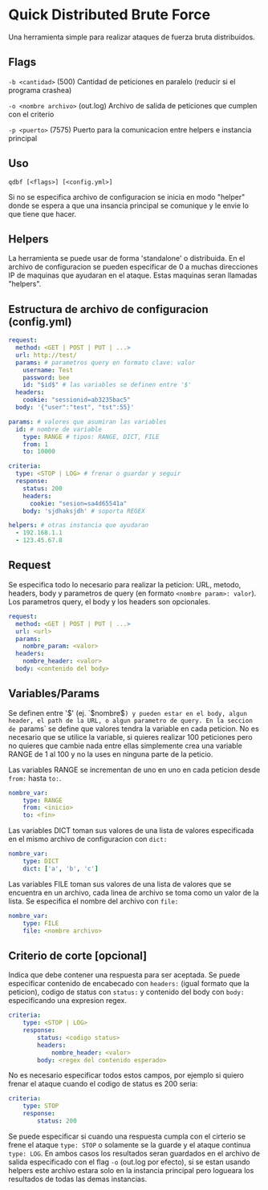 # Quick Distributed Brute Force

Una herramienta simple para realizar ataques de fuerza bruta distribuidos.

## Flags
`-b <cantidad>` (500) Cantidad de peticiones en paralelo (reducir si el programa crashea)

`-o <nombre archivo>` (out.log) Archivo de salida de peticiones que cumplen con el criterio 

`-p <puerto>` (7575) Puerto para la comunicacion entre helpers e instancia principal

## Uso 

`qdbf [<flags>] [<config.yml>]`

Si no se especifica archivo de configuracion se inicia en modo "helper" donde se espera a que una insancia principal se comunique y le envie lo que tiene que hacer.

## Helpers

La herramienta se puede usar de forma 'standalone' o distribuida. En el archivo de configuracion se pueden especificar de 0 a muchas direcciones IP de maquinas que ayudaran en el ataque. Estas maquinas seran llamadas "helpers".

## Estructura de archivo de configuracion (config.yml)

```yaml
request:
  method: <GET | POST | PUT | ...>
  url: http://test/
  params: # parametros query en formato clave: valor
    username: Test
    password: bee
    id: "$id$" # las variables se definen entre '$'
  headers:
    cookie: "sessionid=ab3235bac5"
  body: '{"user":"test", "tst":55}'

params: # valores que asumiran las variables
  id: # nombre de variable
    type: RANGE # tipos: RANGE, DICT, FILE 
    from: 1
    to: 10000

criteria: 
  type: <STOP | LOG> # frenar o guardar y seguir
  response:
    status: 200
    headers:
      cookie: "sesion=sa4d65541a"
    body: 'sjdhaksjdh' # soporta REGEX

helpers: # otras instancia que ayudaran
  - 192.168.1.1
  - 123.45.67.8
```

## Request

Se especifica todo lo necesario para realizar la peticion: URL, metodo, headers, body y parametros de query (en formato `<nombre param>: valor`). Los parametros query, el body y los headers son opcionales.

```yaml
request:
  method: <GET | POST | PUT | ...>
  url: <url>
  params:
    nombre_param: <valor>
  headers:
    nombre_header: <valor>
  body: <contenido del body>
```

## Variables/Params

Se definen entre '$' (ej. `$nombre$`) y pueden estar en el body, algun header, el path de la URL, o algun parametro de query. En la seccion de `params` se define que valores tendra la variable en cada peticion. No es necesario que se utilice la variable, si quieres realizar 100 peticiones pero no quieres que cambie nada entre ellas simplemente crea una variable RANGE de 1 al 100 y no la uses en ninguna parte de la peticio.

Las variables RANGE se incrementan de uno en uno en cada peticion desde `from:` hasta `to:`.

```yaml
nombre_var:
    type: RANGE
    from: <inicio>
    to: <fin>
```

Las variables DICT toman sus valores de una lista de valores especificada en el mismo archivo de configuracion con `dict:`

```yaml
nombre_var:
    type: DICT
    dict: ['a', 'b', 'c']
```

Las variables FILE toman sus valores de una lista de valores que se encuentra en un archivo, cada linea de archivo se toma como un valor de la lista. Se especifica el nombre del archivo con `file:`

```yaml
nombre_var:
    type: FILE
    file: <nombre archivo>
```

## Criterio de corte [opcional]

Indica que debe contener una respuesta para ser aceptada. Se puede especificar contenido de encabecado con `headers:` (igual formato que la peticion), codigo de status con `status:` y contenido del body con `body:` especificando una expresion regex. 

```yaml
criteria:
    type: <STOP | LOG>
    response:
        status: <codigo status>
        headers:
            nombre_header: <valor>
        body: <regex del contenido esperado>
```

No es necesario especificar todos estos campos, por ejemplo si quiero frenar el ataque cuando el codigo de status es 200 seria:

```yaml
criteria:
    type: STOP
    response:
        status: 200
```

Se puede especificar si cuando una respuesta cumpla con el cirterio se frene el ataque `type: STOP` o solamente se la guarde y el ataque continua `type: LOG`. En ambos casos los resultados seran guardados en el archivo de salida especificado con el flag `-o` (out.log por efecto), si se estan usando helpers este archivo estara solo en la instancia principal pero logueara los resultados de todas las demas instancias.